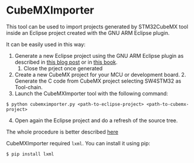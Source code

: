 # CubeMXImporter
This tool can be used to import projects generated by STM32CubeMX tool inside an Eclipse project created with the GNU ARM Eclipse plugin. 

It can be easily used in this way:

1. Generate a new Eclipse project using the GNU ARM Eclipse plugin as described in [this blog post](http://www.carminenoviello.com/en/2015/06/04/stm32-applications-eclipse-gcc-stcube/) or in [this book](https://leanpub.com/mastering-stm32).
	1. Close the prject once generated
2. Create a new CubeMX project for your MCU or development board.
	2. Generate the C code from CubeMX project selecting SW4STM32 as Tool-chain.
3. Launch the CubeMXImporter tool with the following command:

```
$ python cubemximporter.py <path-to-eclipse-project> <path-to-cubemx-project>

```

4. Open again the Eclipse project and do a refresh of the source tree.

The whole procedure is better described [here]()

CubeMXImporter required `lxml`. You can install it using pip:

```
$ pip install lxml

```